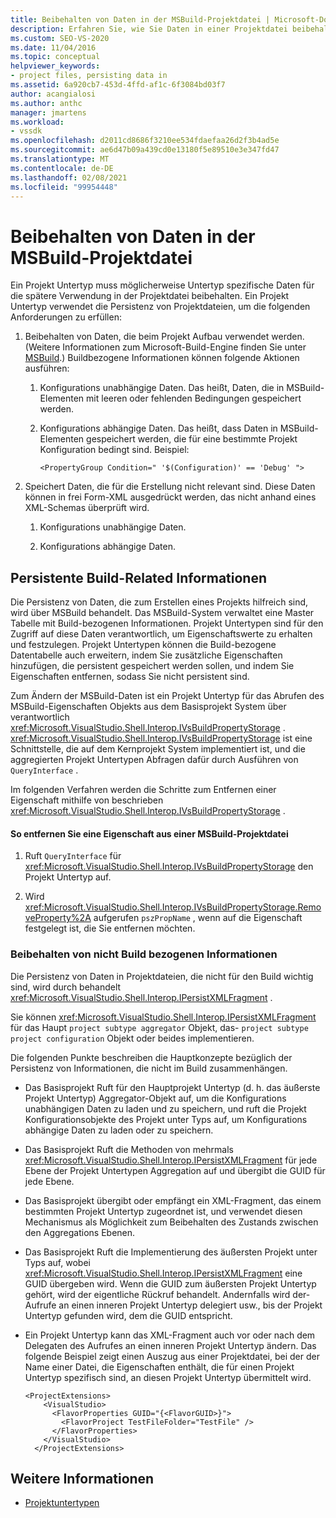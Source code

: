 ```yaml
---
title: Beibehalten von Daten in der MSBuild-Projektdatei | Microsoft-Dokumentation
description: Erfahren Sie, wie Sie Daten in einer Projektdatei beibehalten und ipersistxmlfragment verwenden, um die Daten in der Projektdatei über Projekt Untertyp-Aggregations Ebenen hinweg beizubehalten.
ms.custom: SEO-VS-2020
ms.date: 11/04/2016
ms.topic: conceptual
helpviewer_keywords:
- project files, persisting data in
ms.assetid: 6a920cb7-453d-4ffd-af1c-6f3084bd03f7
author: acangialosi
ms.author: anthc
manager: jmartens
ms.workload:
- vssdk
ms.openlocfilehash: d2011cd8686f3210ee534fdaefaa26d2f3b4ad5e
ms.sourcegitcommit: ae6d47b09a439cd0e13180f5e89510e3e347fd47
ms.translationtype: MT
ms.contentlocale: de-DE
ms.lasthandoff: 02/08/2021
ms.locfileid: "99954448"
---
```

# <a name="persisting-data-in-the-msbuild-project-file"></a>Beibehalten von Daten in der MSBuild-Projektdatei
Ein Projekt Untertyp muss möglicherweise Untertyp spezifische Daten für die spätere Verwendung in der Projektdatei beibehalten. Ein Projekt Untertyp verwendet die Persistenz von Projektdateien, um die folgenden Anforderungen zu erfüllen:

1. Beibehalten von Daten, die beim Projekt Aufbau verwendet werden. (Weitere Informationen zum Microsoft-Build-Engine finden Sie unter [MSBuild](../../msbuild/msbuild.md).) Buildbezogene Informationen können folgende Aktionen ausführen:

    1. Konfigurations unabhängige Daten. Das heißt, Daten, die in MSBuild-Elementen mit leeren oder fehlenden Bedingungen gespeichert werden.

    2. Konfigurations abhängige Daten. Das heißt, dass Daten in MSBuild-Elementen gespeichert werden, die für eine bestimmte Projekt Konfiguration bedingt sind. Beispiel:

        ```
        <PropertyGroup Condition=" '$(Configuration)' == 'Debug' ">
        ```

2. Speichert Daten, die für die Erstellung nicht relevant sind. Diese Daten können in frei Form-XML ausgedrückt werden, das nicht anhand eines XML-Schemas überprüft wird.

    1. Konfigurations unabhängige Daten.

    2. Konfigurations abhängige Daten.

## <a name="persisting-build-related-information"></a>Persistente Build-Related Informationen
 Die Persistenz von Daten, die zum Erstellen eines Projekts hilfreich sind, wird über MSBuild behandelt. Das MSBuild-System verwaltet eine Master Tabelle mit Build-bezogenen Informationen. Projekt Untertypen sind für den Zugriff auf diese Daten verantwortlich, um Eigenschaftswerte zu erhalten und festzulegen. Projekt Untertypen können die Build-bezogene Datentabelle auch erweitern, indem Sie zusätzliche Eigenschaften hinzufügen, die persistent gespeichert werden sollen, und indem Sie Eigenschaften entfernen, sodass Sie nicht persistent sind.

 Zum Ändern der MSBuild-Daten ist ein Projekt Untertyp für das Abrufen des MSBuild-Eigenschaften Objekts aus dem Basisprojekt System über verantwortlich <xref:Microsoft.VisualStudio.Shell.Interop.IVsBuildPropertyStorage> . <xref:Microsoft.VisualStudio.Shell.Interop.IVsBuildPropertyStorage> ist eine Schnittstelle, die auf dem Kernprojekt System implementiert ist, und die aggregierten Projekt Untertypen Abfragen dafür durch Ausführen von `QueryInterface` .

 Im folgenden Verfahren werden die Schritte zum Entfernen einer Eigenschaft mithilfe von beschrieben <xref:Microsoft.VisualStudio.Shell.Interop.IVsBuildPropertyStorage> .

#### <a name="to-remove-a-property-from-an-msbuild-project-file"></a>So entfernen Sie eine Eigenschaft aus einer MSBuild-Projektdatei

1. Ruft `QueryInterface` für <xref:Microsoft.VisualStudio.Shell.Interop.IVsBuildPropertyStorage> den Projekt Untertyp auf.

2. Wird <xref:Microsoft.VisualStudio.Shell.Interop.IVsBuildPropertyStorage.RemoveProperty%2A> aufgerufen `pszPropName` , wenn auf die Eigenschaft festgelegt ist, die Sie entfernen möchten.

### <a name="persisting-non-build-related-information"></a>Beibehalten von nicht Build bezogenen Informationen
 Die Persistenz von Daten in Projektdateien, die nicht für den Build wichtig sind, wird durch behandelt <xref:Microsoft.VisualStudio.Shell.Interop.IPersistXMLFragment> .

 Sie können <xref:Microsoft.VisualStudio.Shell.Interop.IPersistXMLFragment> für das Haupt `project subtype aggregator` Objekt, das- `project subtype project configuration` Objekt oder beides implementieren.

 Die folgenden Punkte beschreiben die Hauptkonzepte bezüglich der Persistenz von Informationen, die nicht im Build zusammenhängen.

- Das Basisprojekt Ruft für den Hauptprojekt Untertyp (d. h. das äußerste Projekt Untertyp) Aggregator-Objekt auf, um die Konfigurations unabhängigen Daten zu laden und zu speichern, und ruft die Projekt Konfigurationsobjekte des Projekt unter Typs auf, um Konfigurations abhängige Daten zu laden oder zu speichern.

- Das Basisprojekt Ruft die Methoden von mehrmals <xref:Microsoft.VisualStudio.Shell.Interop.IPersistXMLFragment> für jede Ebene der Projekt Untertypen Aggregation auf und übergibt die GUID für jede Ebene.

- Das Basisprojekt übergibt oder empfängt ein XML-Fragment, das einem bestimmten Projekt Untertyp zugeordnet ist, und verwendet diesen Mechanismus als Möglichkeit zum Beibehalten des Zustands zwischen den Aggregations Ebenen.

- Das Basisprojekt Ruft die Implementierung des äußersten Projekt unter Typs auf, wobei <xref:Microsoft.VisualStudio.Shell.Interop.IPersistXMLFragment> eine GUID übergeben wird. Wenn die GUID zum äußersten Projekt Untertyp gehört, wird der eigentliche Rückruf behandelt. Andernfalls wird der-Aufrufe an einen inneren Projekt Untertyp delegiert usw., bis der Projekt Untertyp gefunden wird, dem die GUID entspricht.

- Ein Projekt Untertyp kann das XML-Fragment auch vor oder nach dem Delegaten des Aufrufes an einen inneren Projekt Untertyp ändern. Das folgende Beispiel zeigt einen Auszug aus einer Projektdatei, bei der der Name einer Datei, die Eigenschaften enthält, die für einen Projekt Untertyp spezifisch sind, an diesen Projekt Untertyp übermittelt wird.

    ```
    <ProjectExtensions>
        <VisualStudio>
          <FlavorProperties GUID="{<FlavorGUID>}">
            <FlavorProject TestFileFolder="TestFile" />
          </FlavorProperties>
        </VisualStudio>
      </ProjectExtensions>
    ```

## <a name="see-also"></a>Weitere Informationen
- [Projektuntertypen](../../extensibility/internals/project-subtypes.md)
